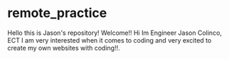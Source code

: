 # remote_practice
Hello this is Jason's repository! Welcome!!
    Hi Im Engineer Jason Colinco, ECT I am very interested when it comes to coding and very excited to create my own websites with coding!!.